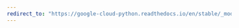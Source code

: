 ```yaml
---
redirect_to: "https://google-cloud-python.readthedocs.io/en/stable/_modules/google/cloud/firestore_v1beta1/document.html"
---
```

